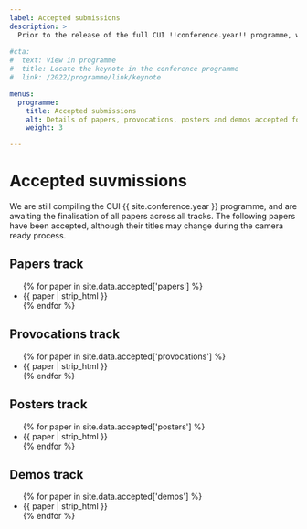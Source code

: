 ```yaml
---
label: Accepted submissions
description: >
  Prior to the release of the full CUI !!conference.year!! programme, we have made avaialble titles of accepted submissions that will be prrsented at CUI this year.
  
#cta:
#  text: View in programme
#  title: Locate the keynote in the conference programme
#  link: /2022/programme/link/keynote

menus:
  programme:
    title: Accepted submissions
    alt: Details of papers, provocations, posters and demos accepted for publication at CUI !!conference.year!!
    weight: 3

---
```


# Accepted suvmissions

We are still compiling the CUI {{ site.conference.year }} programme, and are awaiting the finalisation of all papers across all tracks. The following papers have been accepted, although their titles may change during the camera ready process.

## Papers track

<ul>{% for paper in site.data.accepted['papers'] %}
<li>{{ paper | strip_html }}</li>
{% endfor %}</ul>

## Provocations track

<ul>{% for paper in site.data.accepted['provocations'] %}
<li>{{ paper | strip_html }}</li>
{% endfor %}</ul>

## Posters track

<ul>{% for paper in site.data.accepted['posters'] %}
<li>{{ paper | strip_html }}</li>
{% endfor %}</ul>

## Demos track

<ul>{% for paper in site.data.accepted['demos'] %}
<li>{{ paper | strip_html }}</li>
{% endfor %}</ul>
